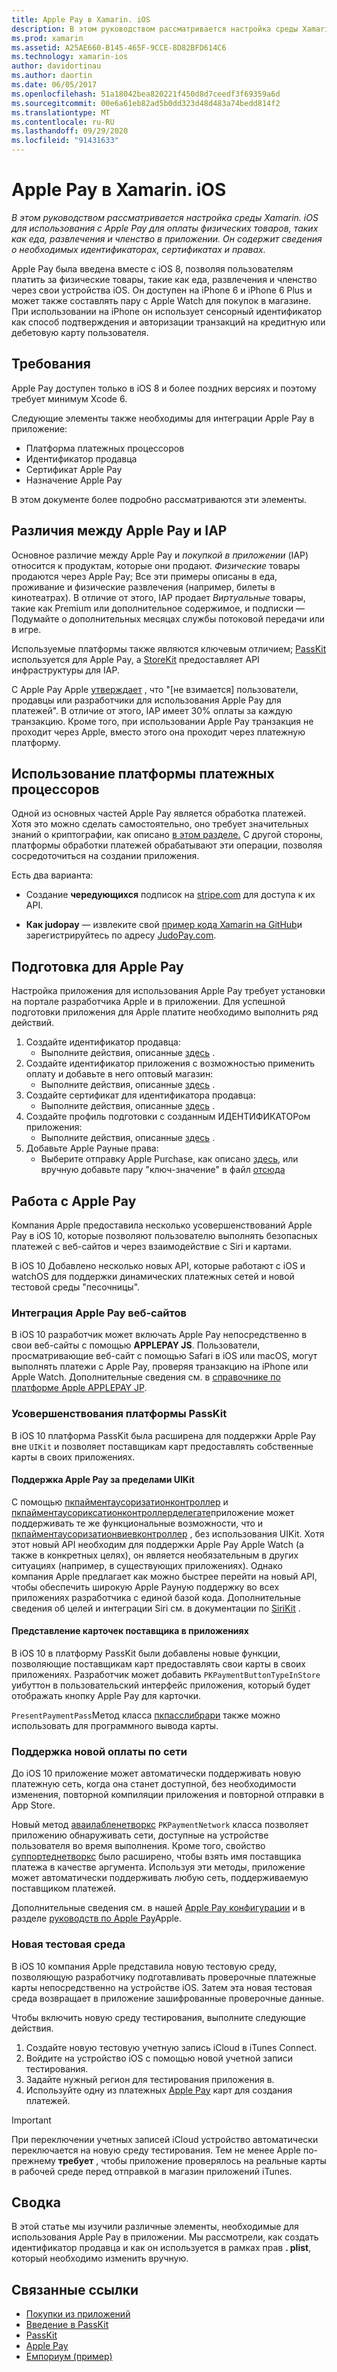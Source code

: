 ```yaml
---
title: Apple Pay в Xamarin. iOS
description: В этом руководством рассматривается настройка среды Xamarin. iOS для использования с Apple Pay для оплаты физических товаров, таких как еда, развлечения и членство в приложении. Он содержит сведения о необходимых идентификаторах, сертификатах и правах.
ms.prod: xamarin
ms.assetid: A25AE660-B145-465F-9CCE-8D82BFD614C6
ms.technology: xamarin-ios
author: davidortinau
ms.author: daortin
ms.date: 06/05/2017
ms.openlocfilehash: 51a18042bea820221f450d8d7ceedf3f69359a6d
ms.sourcegitcommit: 00e6a61eb82ad5b0dd323d48d483a74bedd814f2
ms.translationtype: MT
ms.contentlocale: ru-RU
ms.lasthandoff: 09/29/2020
ms.locfileid: "91431633"
---
```

# <a name="apple-pay-in-xamarinios"></a>Apple Pay в Xamarin. iOS

_В этом руководством рассматривается настройка среды Xamarin. iOS для использования с Apple Pay для оплаты физических товаров, таких как еда, развлечения и членство в приложении. Он содержит сведения о необходимых идентификаторах, сертификатах и правах._

Apple Pay была введена вместе с iOS 8, позволяя пользователям платить за физические товары, такие как еда, развлечения и членство через свои устройства iOS. Он доступен на iPhone 6 и iPhone 6 Plus и может также составлять пару с Apple Watch для покупок в магазине. При использовании на iPhone он использует сенсорный идентификатор как способ подтверждения и авторизации транзакций на кредитную или дебетовую карту пользователя.

## <a name="requirements"></a>Требования

Apple Pay доступен только в iOS 8 и более поздних версиях и поэтому требует минимум Xcode 6.

Следующие элементы также необходимы для интеграции Apple Pay в приложение:

- Платформа платежных процессоров
- Идентификатор продавца
- Сертификат Apple Pay
- Назначение Apple Pay

В этом документе более подробно рассматриваются эти элементы.

## <a name="differences-between-apple-pay-and-iap"></a>Различия между Apple Pay и IAP

Основное различие между Apple Pay и *покупкой в приложении* (IAP) относится к продуктам, которые они продают. *Физические* товары продаются через Apple Pay; Все эти примеры описаны в еда, проживание и физические развлечения (например, билеты в кинотеатрах). В отличие от этого, IAP продает *Виртуальные* товары, такие как Premium или дополнительное содержимое, и подписки — Подумайте о дополнительных месяцах службы потоковой передачи или в игре.

Используемые платформы также являются ключевым отличием; [PassKit](https://developer.apple.com/library/ios/documentation/PassKit/Reference/PKPaymentAuthorizationViewController_Ref/) используется для Apple Pay, а [StoreKit](https://developer.apple.com/library/ios/documentation/PassKit/Reference/PKPaymentAuthorizationViewController_Ref/) предоставляет API инфраструктуры для IAP.

С Apple Pay Apple [утверждает](https://developer.apple.com/apple-pay/Getting-Started-with-Apple-Pay.pdf) , что "[не взимается] пользователи, продавцы или разработчики для использования Apple Pay для платежей". В отличие от этого, IAP имеет 30% оплаты за каждую транзакцию. Кроме того, при использовании Apple Pay транзакция не проходит через Apple, вместо этого она проходит через платежную платформу.

## <a name="using-a-payment-processor-platform"></a>Использование платформы платежных процессоров

Одной из основных частей Apple Pay является обработка платежей. Хотя это можно сделать самостоятельно, оно требует значительных знаний о криптографии, как описано [в этом разделе.](https://developer.apple.com/library/ios/ApplePay_Guide/ProcessPayment.html)
С другой стороны, платформы обработки платежей обрабатывают эти операции, позволяя сосредоточиться на создании приложения.

Есть два варианта:

- Создание **чередующихся** подписок на [stripe.com](https://stripe.com/) для доступа к их API.

- **Как judopay** — извлеките свой [пример кода Xamarin на GitHub](https://github.com/Judopay/Xamarin-Sample-App)и зарегистрируйтесь по адресу [JudoPay.com](https://www.judopay.com/).

## <a name="provisioning-for-apple-pay"></a>Подготовка для Apple Pay

Настройка приложения для использования Apple Pay требует установки на портале разработчика Apple и в приложении. Для успешной подготовки приложения для Apple платите необходимо выполнить ряд действий.

1. Создайте идентификатор продавца:
    - Выполните действия, описанные [здесь](~/ios/deploy-test/provisioning/capabilities/apple-pay-capabilities.md#merchantid) .
2. Создайте идентификатор приложения с возможностью применить оплату и добавьте в него оптовый магазин:
    - Выполните действия, описанные [здесь](~/ios/deploy-test/provisioning/capabilities/apple-pay-capabilities.md#appid) .
3. Создайте сертификат для идентификатора продавца:
    - Выполните действия, описанные [здесь](~/ios/deploy-test/provisioning/capabilities/apple-pay-capabilities.md#certificate) .
4. Создайте профиль подготовки с созданным ИДЕНТИФИКАТОРом приложения:
    - Выполните действия, описанные [здесь](~/ios/get-started/installation/device-provisioning/manual-provisioning.md#provisioning) .
5. Добавьте Apple Payные права:
    - Выберите отправку Apple Purchase, как описано [здесь](~/ios/deploy-test/provisioning/entitlements.md), или вручную добавьте пару "ключ-значение" в файл [отсюда](~/ios/deploy-test/provisioning/entitlements.md)

## <a name="working-with-apple-pay"></a>Работа с Apple Pay

Компания Apple предоставила несколько усовершенствований Apple Pay в iOS 10, которые позволяют пользователю выполнять безопасных платежей с веб-сайтов и через взаимодействие с Siri и картами.

В iOS 10 Добавлено несколько новых API, которые работают с iOS и watchOS для поддержки динамических платежных сетей и новой тестовой среды "песочницы".

### <a name="apple-pay-website-integration"></a>Интеграция Apple Pay веб-сайтов

В iOS 10 разработчик может включать Apple Pay непосредственно в свои веб-сайты с помощью **APPLEPAY JS**. Пользователи, просматривающие веб-сайт с помощью Safari в iOS или macOS, могут выполнять платежи с Apple Pay, проверяя транзакцию на iPhone или Apple Watch. Дополнительные сведения см. в [справочнике по платформе Apple APPLEPAY JP](https://developer.apple.com/reference/applepayjs).

### <a name="passkit-framework-enhancements"></a>Усовершенствования платформы PassKit

В iOS 10 платформа PassKit была расширена для поддержки Apple Pay вне `UIKit` и позволяет поставщикам карт предоставлять собственные карты в своих приложениях.

#### <a name="supporting-apple-pay-outside-of-uikit"></a>Поддержка Apple Pay за пределами UIKit

С помощью [пкпайментаусоризатионконтроллер](https://developer.apple.com/reference/passkit/pkpaymentauthorizationcontroller) и [пкпайментаусориксатионконтроллерделегате](https://developer.apple.com/reference/passkit/pkpaymentauthorizationcontrollerdelegate)приложение может поддерживать те же функциональные возможности, что и [пкпайментаусоризатионвиевконтроллер](https://developer.apple.com/reference/passkit/pkpaymentauthorizationviewcontroller) , без использования UIKit. Хотя этот новый API необходим для поддержки Apple Pay Apple Watch (а также в конкретных целях), он является необязательным в других ситуациях (например, в существующих приложениях). Однако компания Apple предлагает как можно быстрее перейти на новый API, чтобы обеспечить широкую Apple Payную поддержку во всех приложениях разработчика с единой базой кода. Дополнительные сведения об целей и интеграции Siri см. в документации по [SiriKit](~/ios/platform/sirikit/index.md) .

#### <a name="presenting-issuer-cards-from-within-apps"></a>Представление карточек поставщика в приложениях

В iOS 10 в платформу PassKit были добавлены новые функции, позволяющие поставщикам карт предоставлять свои карты в своих приложениях. Разработчик может добавить `PKPaymentButtonTypeInStore` уибуттон в пользовательский интерфейс приложения, который будет отображать кнопку Apple Pay для карточки.

`PresentPaymentPass`Метод класса [пкпасслибрари](https://developer.apple.com/reference/passkit/pkpasslibrary) также можно использовать для программного вывода карты.

### <a name="new-payment-network-support"></a>Поддержка новой оплаты по сети

До iOS 10 приложение может автоматически поддерживать новую платежную сеть, когда она станет доступной, без необходимости изменения, повторной компиляции приложения и повторной отправки в App Store.

Новый метод [аваилабленетворкс](https://developer.apple.com/reference/passkit/pkpaymentrequest/1833288-availablenetworks) `PKPaymentNetwork` класса позволяет приложению обнаруживать сети, доступные на устройстве пользователя во время выполнения. Кроме того, свойство [суппортеднетворкс](https://developer.apple.com/reference/passkit/pkpaymentrequest/1619329-supportednetworks) было расширено, чтобы взять имя поставщика платежа в качестве аргумента. Используя эти методы, приложение может автоматически поддерживать любую сеть, поддерживаемую поставщиком платежей.

Дополнительные сведения см. в нашей [Apple Pay конфигурации](~/ios/platform/apple-pay.md) и в разделе [руководств по Apple Pay](https://developer.apple.com/apple-pay/)Apple.

### <a name="new-testing-environment"></a>Новая тестовая среда

В iOS 10 компания Apple представила новую тестовую среду, позволяющую разработчику подготавливать проверочные платежные карты непосредственно на устройстве iOS. Затем эта новая тестовая среда возвращает в приложение зашифрованные проверочные данные.

Чтобы включить новую среду тестирования, выполните следующие действия.

1. Создайте новую тестовую учетную запись iCloud в iTunes Connect.
2. Войдите на устройство iOS с помощью новой учетной записи тестирования.
3. Задайте нужный регион для тестирования приложения в.
4. Используйте одну из платежных [Apple Pay](https://developer.apple.com/apple-pay/) карт для создания платежей.

> [!IMPORTANT]
> При переключении учетных записей iCloud устройство автоматически переключается на новую среду тестирования. Тем не менее Apple по-прежнему **требует** , чтобы приложение проверялось на реальные карты в рабочей среде перед отправкой в магазин приложений iTunes.

## <a name="summary"></a>Сводка

В этой статье мы изучили различные элементы, необходимые для использования Apple Pay в приложении. Мы рассмотрели, как создать идентификатор продавца и как он используется в рамках прав **. plist**, который необходимо изменить вручную.

## <a name="related-links"></a>Связанные ссылки

- [Покупки из приложений](~/ios/platform/in-app-purchasing/index.md)
- [Введение в PassKit](~/ios/platform/passkit.md)
- [PassKit](https://developer.apple.com/library/ios/documentation/PassKit/Reference/PKPaymentAuthorizationViewController_Ref/)
- [Apple Pay](https://developer.apple.com/apple-pay/)
- [Емпориум (пример)](/samples/xamarin/ios-samples/ios9-emporium)